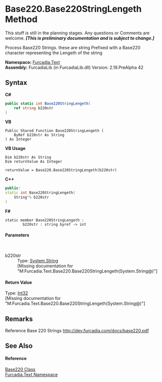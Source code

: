 # Base220.Base220StringLengeth Method 
This stuff is still in the planning stages. Any questions or Comments are welcome. _**\[This is preliminary documentation and is subject to change.\]**_

Process Base220 Strings. 
these are string Prefixed with a Base220 character representing the Lengeth of the string


**Namespace:**&nbsp;<a href="N_Furcadia_Text">Furcadia.Text</a><br />**Assembly:**&nbsp;FurcadiaLib (in FurcadiaLib.dll) Version: 2.19.PreAlpha 42

## Syntax

**C#**<br />
``` C#
public static int Base220StringLengeth(
	ref string b220str
)
```

**VB**<br />
``` VB
Public Shared Function Base220StringLengeth ( 
	ByRef b220str As String
) As Integer
```

**VB Usage**<br />
``` VB Usage
Dim b220str As String
Dim returnValue As Integer

returnValue = Base220.Base220StringLengeth(b220str)
```

**C++**<br />
``` C++
public:
static int Base220StringLengeth(
	String^% b220str
)
```

**F#**<br />
``` F#
static member Base220StringLengeth : 
        b220str : string byref -> int 

```


#### Parameters
&nbsp;<dl><dt>b220str</dt><dd>Type: <a href="http://msdn2.microsoft.com/en-us/library/s1wwdcbf" target="_blank">System.String</a><br />\[Missing <param name="b220str"/> documentation for "M:Furcadia.Text.Base220.Base220StringLengeth(System.String@)"\]</dd></dl>

#### Return Value
Type: <a href="http://msdn2.microsoft.com/en-us/library/td2s409d" target="_blank">Int32</a><br />\[Missing <returns> documentation for "M:Furcadia.Text.Base220.Base220StringLengeth(System.String@)"\]

## Remarks
Reference Base 220 Strings http://dev.furcadia.com/docs/base220.pdf

## See Also


#### Reference
<a href="T_Furcadia_Text_Base220">Base220 Class</a><br /><a href="N_Furcadia_Text">Furcadia.Text Namespace</a><br />